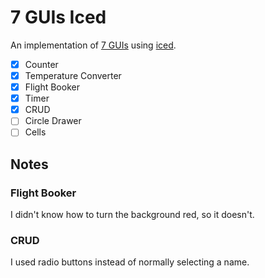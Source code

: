 # 7 GUIs Iced

An implementation of [7 GUIs](https://eugenkiss.github.io/7guis/) using [iced](https://iced.rs/).

* [X] Counter
* [X] Temperature Converter
* [X] Flight Booker
* [X] Timer
* [X] CRUD
* [ ] Circle Drawer
* [ ] Cells

## Notes

### Flight Booker

I didn't know how to turn the background red, so it doesn't.


### CRUD

I used radio buttons instead of normally selecting a name. 